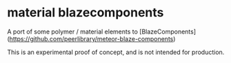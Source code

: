# material blazecomponents
A port of some polymer / material elements to [BlazeComponents] (https://github.com/peerlibrary/meteor-blaze-components)

This is an experimental proof of concept, and is not intended for production.
